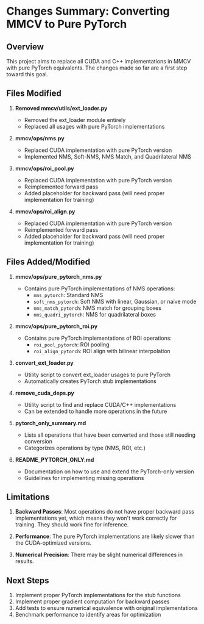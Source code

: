 # Changes Summary: Converting MMCV to Pure PyTorch

## Overview

This project aims to replace all CUDA and C++ implementations in MMCV with pure PyTorch equivalents.
The changes made so far are a first step toward this goal.

## Files Modified

1. **Removed mmcv/utils/ext_loader.py**
   - Removed the ext_loader module entirely
   - Replaced all usages with pure PyTorch implementations

2. **mmcv/ops/nms.py**
   - Replaced CUDA implementation with pure PyTorch version
   - Implemented NMS, Soft-NMS, NMS Match, and Quadrilateral NMS

3. **mmcv/ops/roi_pool.py**
   - Replaced CUDA implementation with pure PyTorch version
   - Reimplemented forward pass
   - Added placeholder for backward pass (will need proper implementation for training)

4. **mmcv/ops/roi_align.py**
   - Replaced CUDA implementation with pure PyTorch version
   - Reimplemented forward pass
   - Added placeholder for backward pass (will need proper implementation for training)

## Files Added/Modified

1. **mmcv/ops/pure_pytorch_nms.py**
   - Contains pure PyTorch implementations of NMS operations:
     - `nms_pytorch`: Standard NMS
     - `soft_nms_pytorch`: Soft NMS with linear, Gaussian, or naive mode
     - `nms_match_pytorch`: NMS match for grouping boxes
     - `nms_quadri_pytorch`: NMS for quadrilateral boxes

2. **mmcv/ops/pure_pytorch_roi.py**
   - Contains pure PyTorch implementations of ROI operations:
     - `roi_pool_pytorch`: ROI pooling
     - `roi_align_pytorch`: ROI align with bilinear interpolation

3. **convert_ext_loader.py**
   - Utility script to convert ext_loader usages to pure PyTorch
   - Automatically creates PyTorch stub implementations

4. **remove_cuda_deps.py**
   - Utility script to find and replace CUDA/C++ implementations
   - Can be extended to handle more operations in the future

5. **pytorch_only_summary.md**
   - Lists all operations that have been converted and those still needing conversion
   - Categorizes operations by type (NMS, ROI, etc.)

6. **README_PYTORCH_ONLY.md**
   - Documentation on how to use and extend the PyTorch-only version
   - Guidelines for implementing missing operations

## Limitations

1. **Backward Passes**: Most operations do not have proper backward pass implementations yet, 
   which means they won't work correctly for training. They should work fine for inference.

2. **Performance**: The pure PyTorch implementations are likely slower than the CUDA-optimized versions.

3. **Numerical Precision**: There may be slight numerical differences in results.

## Next Steps

1. Implement proper PyTorch implementations for the stub functions
2. Implement proper gradient computation for backward passes
3. Add tests to ensure numerical equivalence with original implementations
4. Benchmark performance to identify areas for optimization